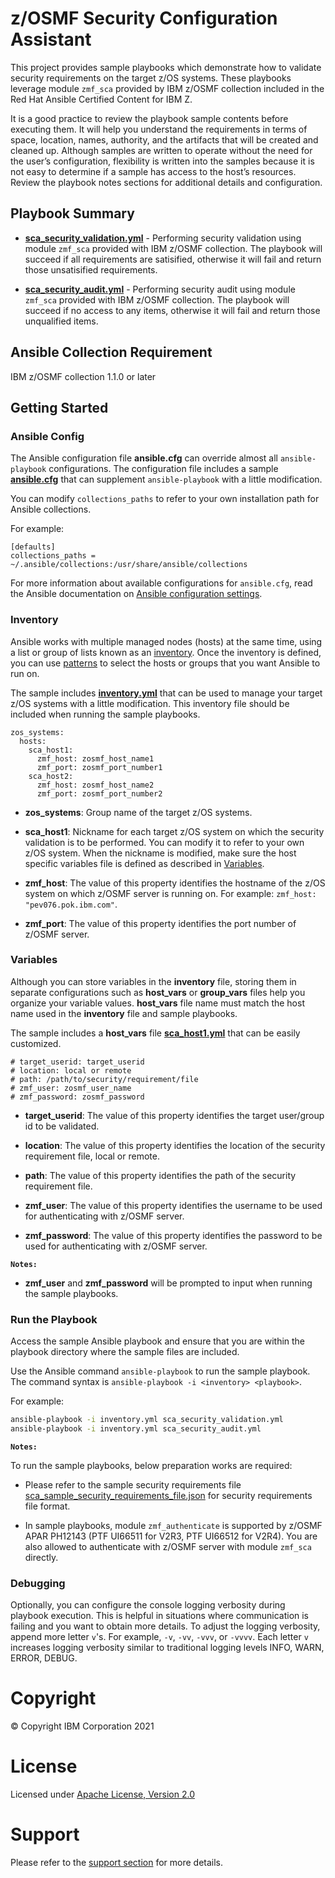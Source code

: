 # z/OSMF Security Configuration Assistant

This project provides sample playbooks which demonstrate how to validate
security requirements on the target z/OS systems. These playbooks leverage module
`zmf_sca` provided by IBM z/OSMF collection included in the Red Hat Ansible
Certified Content for IBM Z.

It is a good practice to review the playbook sample contents before executing
them. It will help you understand the requirements in terms of space, location,
names, authority, and the artifacts that will be created and cleaned up.
Although samples are written to operate without the need for the user’s
configuration, flexibility is written into the samples because it is not easy
to determine if a sample has access to the host’s resources.
Review the playbook notes sections for additional details and configuration.

## Playbook Summary

- [**sca_security_validation.yml**](sca_security_validation.yml) -
Performing security validation using module `zmf_sca` provided with IBM z/OSMF collection.
The playbook will succeed if all requirements are satisified, otherwise it will fail and
return those unsatisified requirements.

- [**sca_security_audit.yml**](sca_security_audit.yml) -
Performing security audit using module `zmf_sca` provided with IBM z/OSMF collection.
The playbook will succeed if no access to any items, otherwise it will fail and
return those unqualified items.


## Ansible Collection Requirement

IBM z/OSMF collection 1.1.0 or later

## Getting Started

### Ansible Config

The Ansible configuration file **ansible.cfg** can override almost all
`ansible-playbook` configurations.
The configuration file includes a sample [**ansible.cfg**](ansible.cfg) that can
supplement `ansible-playbook` with a little modification.

You can modify `collections_paths` to refer to your own installation path for
Ansible collections.

For example:

``` {.yaml}
[defaults]
collections_paths = ~/.ansible/collections:/usr/share/ansible/collections
```

For more information about available configurations for `ansible.cfg`,
read the Ansible documentation on
[Ansible configuration settings](https://docs.ansible.com/ansible/latest/reference_appendices/config.html#ansible-configuration-settings-locations).

### Inventory

Ansible works with multiple managed nodes (hosts) at the same time,
using a list or group of lists known as an
[inventory](https://docs.ansible.com/ansible/latest/user_guide/intro_inventory.html).
Once the inventory is defined, you can use
[patterns](https://docs.ansible.com/ansible/latest/user_guide/intro_patterns.html#intro-patterns)
to select the hosts or groups that you want Ansible to run on.

The sample includes [**inventory.yml**](inventory.yml) that can be used to manage
your target z/OS systems with a little modification.
This inventory file should be included when running the sample playbooks.

``` {.yaml}
zos_systems:
  hosts:
    sca_host1:
      zmf_host: zosmf_host_name1
      zmf_port: zosmf_port_number1
    sca_host2:
      zmf_host: zosmf_host_name2
      zmf_port: zosmf_port_number2
```

- **zos_systems**: Group name of the target z/OS systems.

- **sca_host1**: Nickname for each target z/OS system on which the security
validation is to be performed.
You can modify it to refer to your own z/OS system.
When the nickname is modified, make sure the host specific variables file is
defined as described in [Variables](#Variables).

- **zmf_host**: The value of this property identifies the hostname of the z/OS
system on which z/OSMF server is running on.
For example: `zmf_host: "pev076.pok.ibm.com"`.

- **zmf_port**: The value of this property identifies the port number of
z/OSMF server.

### Variables

Although you can store variables in the **inventory** file, storing them in
separate configurations such as **host_vars** or **group_vars** files help
you organize your variable values. **host_vars** file name must match the host
name used in the **inventory** file and sample playbooks.

The sample includes a **host_vars** file
[**sca_host1.yml**](host_vars/sca_host1.yml) that can be easily customized.

``` {.yaml}
# target_userid: target_userid
# location: local or remote
# path: /path/to/security/requirement/file
# zmf_user: zosmf_user_name
# zmf_password: zosmf_password
```

- **target_userid**: The value of this property identifies the
target user/group id to be validated.

- **location**: The value of this property identifies the location of
the security requirement file, local or remote.

- **path**: The value of this property identifies the path of
the security requirement file.

- **zmf_user**: The value of this property identifies the username to be used
for authenticating with z/OSMF server.

- **zmf_password**: The value of this property identifies the password to be
used for authenticating with z/OSMF server.

**`Notes:`**

- **zmf_user** and **zmf_password** will be prompted to input when running the
sample playbooks.

### Run the Playbook

Access the sample Ansible playbook and ensure that you are within the playbook
directory where the sample files are included.

Use the Ansible command `ansible-playbook` to run the sample playbook.
The command syntax is `ansible-playbook -i <inventory> <playbook>`.

For example:

```bash
ansible-playbook -i inventory.yml sca_security_validation.yml
ansible-playbook -i inventory.yml sca_security_audit.yml
```

**`Notes:`**

To run the sample playbooks, below preparation works are required:

- Please refer to the sample security requirements file
[sca_sample_security_requirements_file.json](files/sca_sample_security_requirements_file.json)
for security requirements file format.

- In sample playbooks, module
`zmf_authenticate` is supported by z/OSMF APAR PH12143 (PTF UI66511 for V2R3,
PTF UI66512 for V2R4).
You are also allowed to authenticate with z/OSMF server with module
`zmf_sca` directly.

### Debugging

Optionally, you can configure the console logging verbosity during playbook
execution.
This is helpful in situations where communication is failing and you want to
obtain more details.
To adjust the logging verbosity, append more letter `v`'s.
For example, `-v`, `-vv`, `-vvv`, or `-vvvv`.
Each letter `v` increases logging verbosity similar to traditional logging
levels INFO, WARN, ERROR, DEBUG.

# Copyright

© Copyright IBM Corporation 2021

# License

Licensed under
[Apache License, Version 2.0](https://opensource.org/licenses/Apache-2.0)

# Support

Please refer to the [support section](../../README.md#support) for more
details.
